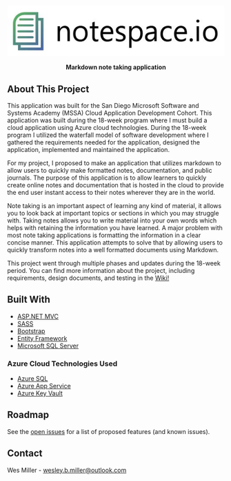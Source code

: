 <p align="center">
  <img src="https://github.com/Karrotts/notespace.io/blob/main/doc/wireframe/notespace%20logo.JPG?raw=true">
</p>
<p align="center"><strong>Markdown note taking application</strong></p>

## About This Project
This application was built for the San Diego Microsoft Software and Systems Academy (MSSA) Cloud Application Development Cohort. This application was built during the 18-week program where I must build a cloud application using Azure cloud technologies. During the 18-week program I utilized the waterfall model of software development where I gathered the requirements needed for the application, designed the application, implemented and maintained the application.

For my project, I proposed to make an application that utilizes markdown to allow users to quickly make formatted notes, documentation, and public journals. The purpose of this application is to allow learners to quickly create online notes and documentation that is hosted in the cloud to provide the end user instant access to their notes wherever they are in the world.

Note taking is an important aspect of learning any kind of material, it allows you to look back at important topics or sections in which you may struggle with. Taking notes allows you to write material into your own words which helps with retaining the information you have learned. A major problem with most note taking applications is formatting the information in a clear concise manner. This application attempts to solve that by allowing users to quickly transform notes into a well formatted documents using Markdown.

This project went through multiple phases and updates during the 18-week period. You can find more information about the project, including requirements, design documents, and testing in the 
[Wiki!](https://github.com/Karrotts/notespace.io/wiki)

## Built With
* [ASP.NET MVC](https://dotnet.microsoft.com/apps/aspnet)
* [SASS](https://sass-lang.com/)
* [Bootstrap](https://getbootstrap.com)
* [Entity Framework](https://docs.microsoft.com/en-us/ef/)
* [Microsoft SQL Server](https://www.microsoft.com/en-us/sql-server/sql-server-downloads)

### Azure Cloud Technologies Used
* [Azure SQL](https://azure.microsoft.com/en-us/products/azure-sql/database/)
* [Azure App Service](https://azure.microsoft.com/en-us/services/app-service/)
* [Azure Key Vault](https://azure.microsoft.com/en-us/services/key-vault/)


## Roadmap
See the [open issues](https://github.com/Karrotts/MyHomeApp/issues) for a list of proposed features (and known issues).

## Contact
Wes Miller - wesley.b.miller@outlook.com
